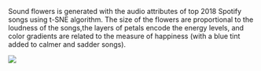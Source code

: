 
Sound flowers is generated with the audio attributes of top 2018 Spotify songs using t-SNE algorithm. The size of the flowers are proportional to the loudness of the songs,the layers of petals encode the energy levels, and color gradients are related to the measure of happiness (with a blue tint added to calmer and sadder songs).

![](../assets/sound_flowers.gif)


